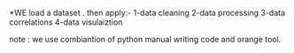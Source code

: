 *WE load a dataset . then apply:-
1-data cleaning 
2-data processing 
3-data correlations
4-data visulaiztion 

note : we use combiantion of python manual writing code and orange tool. 

